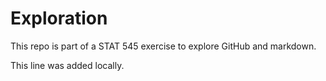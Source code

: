 # Exploration

This repo is part of a STAT 545 exercise to explore GitHub and markdown.

This line was added locally.